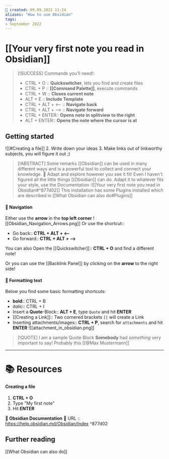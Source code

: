```yaml
---
📅 created: 09.09.2022 11:24
aliases: "How to use Obsidian"
tags:
- September 2022
---
```

# [[Your very first note you read in Obsidian]]

> [!SUCCESS] Commands you'll need!:
> - CTRL + O :: **Quickswitcher**, lets you find and create files
> - CTRL + P :: **[[Command Palette]]**, execute commands
> - CTRL + W :: **Closes current note**
> - ALT + E :: **Include Template**
> - CTRL + ALT + <-- :: **Navigate back**
> - CTRL + ALT + --> :: **Navigate forward**
> - CTRL + ENTER:: **Opens note in splitview to the right**
> - ALT + ENTER:: **Opens the note where the cursor is at**

## Getting started
![[#Creating a file]]
2. Write down your ideas
3. Make links out of linkworthy subjects, you will figure it out ;)


> [!ABSTRACT] Some remarks
[[Obsidian]] can be used in many different ways and is a powerful tool to collect and connect your knowledge. 
🧭 Adapt and explore however you see it fit! Even I haven't figured all the little things [[Obsidian]] can do.
Adapt it to whatever fits your style, use the Documentation :![[Your very first note you read in Obsidian#^877d02]]
This installation has some Plugins installed which are described in [[What Obsidian can also do#Plugins]]



#### 🧭 Navigation
Either use the **arrow** in the **top left corner** 
![[Obsidian_Navigation_Arrows.png]]
Or use the shortcut:: 
- Go back:: **CTRL + ALT +  <--** 
- Go forward:: **CTRL + ALT + -->**

You can also Open the [[Quickswitcher]]:: **CTRL + O** and find a different note!

Or you can use the [[Backlink Panel]] by clicking on the **arrow** to the right side!



#### 📜 Formatting text
Below you find some basic formatting shortcuts:
- **bold**:: CTRL + B
- *italic*:: CTRL + I
- Insert a **Quote**-Block:: **ALT + E**, type `Quote` and hit **ENTER**
- [[Creating a Link]]:: Two cornered brackets `[[` will create a Link
- Inserting attachments/images:: **CTRL + P**, search for `attachments` and hit **ENTER**
![[attachment_in_obsidian.png]]


> [!QUOTE] I am a sample Quote Block
> **Somebody** had *something* very important to say!
> Probably this [[@Max Mustermann]]

---
# 📚️ Resources

#### Creating a file
1. **CTRL + O**
2. Type "My first note"
3. Hit **ENTER**


**📖 Obsidian Documentation**
🔗 URL :: https://help.obsidian.md/Obsidian/Index ^877d02


## Further reading
[[What Obsidian can also do]]